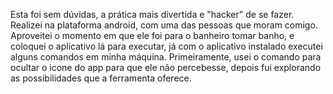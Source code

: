 <p>
Esta foi sem dúvidas, a prática mais divertida e "hacker" de se fazer. Realizei na plataforma android, com uma das pessoas que moram comigo. Aproveitei o momento em que ele foi para o banheiro tomar banho, e coloquei o aplicativo lá para executar, já com o aplicativo instalado executei alguns comandos em minha máquina. Primeiramente, usei o comando para ocultar o icone do app para que ele não percebesse, depois fui explorando as possibilidades que a ferramenta oferece.
</p>
<img src=""/>
<img src=""/>
<img src=""/>
